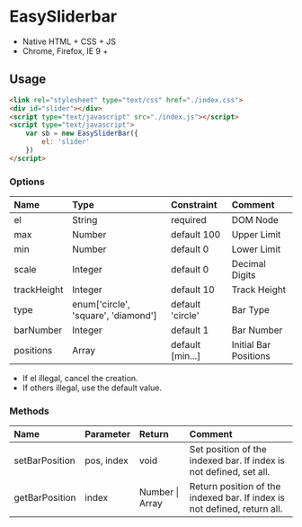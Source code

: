 # EasySliderbar

* Native HTML + CSS + JS
* Chrome, Firefox, IE 9 +

## Usage

```html
<link rel="stylesheet" type="text/css" href="./index.css">
<div id="slider"></div>
<script type="text/javascript" src="./index.js"></script>
<script type="text/javascript">
	var sb = new EasySliderBar({
		el: 'slider'
	})
</script>
```



### Options

| Name        | Type                                | Constraint       | Comment               |
| :---------- | :---------------------------------- | :--------------- | :-------------------- |
| el          | String                              | required         | DOM Node              |
| max         | Number                              | default 100      | Upper Limit           |
| min         | Number                              | default 0        | Lower Limit           |
| scale       | Integer                             | default 0        | Decimal Digits        |
| trackHeight | Integer                             | default 10       | Track Height          |
| type        | enum['circle', 'square', 'diamond'] | default 'circle' | Bar Type              |
| barNumber   | Integer                             | default 1        | Bar Number            |
| positions   | Array                               | default [min...] | Initial Bar Positions |

* If el illegal, cancel the creation.
* If others  illegal, use the default value.



### Methods

| Name           | Parameter  | Return          | Comment                                  |
| :------------- | :--------- | :-------------- | :--------------------------------------- |
| setBarPosition | pos, index | void            | Set position of the indexed bar. If index is not defined, set all. |
| getBarPosition | index      | Number \| Array | Return position of the indexed bar. If index is not defined, return all. |
